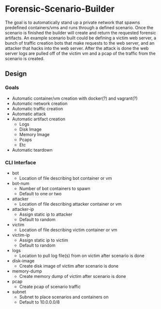 # Forensic-Scenario-Builder

The goal is to automatically stand up a private network that spawns predefined containers/vms and runs through a defined scenario. Once the scenario is finished the builder will create and return the requested forensic artifacts. An example scenario built could be defining a victim web server, a bunch of traffic creation bots that make requests to the web server, and an attacker that hacks into the web server. After the attack is done the web server logs are pulled off of the victim vm and a pcap of the traffic from the scenario is created.

## Design
### Goals
- Automatic container/vm creation with docker(?) and vagrant(?)
- Automatic network creation 
- Automatic traffic creation
- Automatic attack
- Automatic artifact creation
  - Logs
  - Disk Image
  - Memory Image
  - Pcaps
  - Etc
- Automatic teardown

### CLI Interface
- bot
  - Location of file describing bot container or vm
- bot-num
  - Number of bot containers to spawn
  - Default to one or two
- attacker
  - Location of file describing attacker container or vm
- attacker-ip
  - Assign static ip to attacker
  - Default to random
- victim
  - Location of file describing victim container or vm
- victim-ip 
  - Assign static ip to victim
  - Default to random
- logs
  - Location to pull log file(s) from on victim after scenario is done
- disk-image
  - Create disk image of victim after scenario is done
- memory-dump
  - Create memory dump of victim after scenario is done
- pcap 
  - Create pcap of scenario traffic
- subnet 
  - Subnet to place scenarios and containers on
  - Default to 10.0.0.0/8


